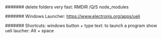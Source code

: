####### delete folders very fast: 
RMDIR /Q/S node_modules

####### Windows Launcher: 
https://www.electronjs.org/apps/ueli

####### Shortcuts: 
windows button + type text: to launch a program
show ueli laucher: Alt + space

